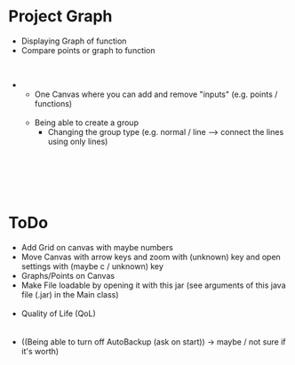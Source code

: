 # Project Graph

- Displaying Graph of function
- Compare points or graph to function

<br>

* -  One Canvas where you can add and remove "inputs" (e.g. points / functions)
  <br><br>
  - Being able to create a group
    - Changing the group type (e.g. normal / line --> connect the lines using only lines)


  
<br>
<br>
<br>
<br>

# ToDo
- Add Grid on canvas with maybe numbers
- Move Canvas with arrow keys and zoom with (unknown) key and open settings with (maybe c / unknown) key
- Graphs/Points on Canvas
- Make File loadable by opening it with this jar (see arguments of this java file (.jar) in the Main class)
<br><br>
- Quality of Life (QoL)
<br><br><br>
- ((Being able to turn off AutoBackup (ask on start)) -> maybe / not sure if it's worth)
